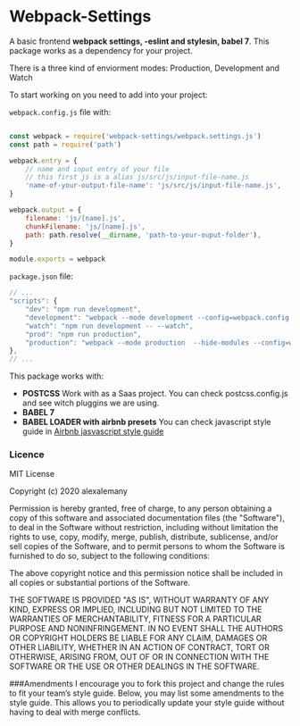 # Webpack-Settings
A basic frontend **webpack settings, -eslint and stylesin, babel 7**. This package works as a dependency for your project.

There is a three kind of enviorment modes: Production, Development and Watch

To start working on you need to add into your project:

`webpack.config.js` file with:
```javascript

const webpack = require('webpack-settings/webpack.settings.js')
const path = require('path')

webpack.entry = {
	// name and input entry of your file
	// this first js is a alias js/src/js/input-file-name.js
	'name-of-your-output-file-name': 'js/src/js/input-file-name.js',
}

webpack.output = {
	filename: 'js/[name].js',
	chunkFilename: 'js/[name].js',
	path: path.resolve(__dirname, 'path-to-your-ouput-folder'),
}

module.exports = webpack
```

`package.json` file:
```javascript
// ...
"scripts": {
	"dev": "npm run development",
	"development": "webpack --mode development --config=webpack.config.js --display-error-details",
	"watch": "npm run development -- --watch",
	"prod": "npm run production",
	"production": "webpack --mode production  --hide-modules --config=webpack.config.js"
},
// ...
```

This package works with:
- **POSTCSS**
Work with as a Saas project. You can check postcss.config.js and see witch pluggins we are using.
- **BABEL 7**
- **BABEL LOADER with airbnb presets**
You can check javascript style guide in [Airbnb jasvascript style guide](https://github.com/airbnb/javascript)

### Licence
MIT License

Copyright (c) 2020 alexalemany

Permission is hereby granted, free of charge, to any person obtaining a copy
of this software and associated documentation files (the "Software"), to deal
in the Software without restriction, including without limitation the rights
to use, copy, modify, merge, publish, distribute, sublicense, and/or sell
copies of the Software, and to permit persons to whom the Software is
furnished to do so, subject to the following conditions:

The above copyright notice and this permission notice shall be included in all
copies or substantial portions of the Software.

THE SOFTWARE IS PROVIDED "AS IS", WITHOUT WARRANTY OF ANY KIND, EXPRESS OR
IMPLIED, INCLUDING BUT NOT LIMITED TO THE WARRANTIES OF MERCHANTABILITY,
FITNESS FOR A PARTICULAR PURPOSE AND NONINFRINGEMENT. IN NO EVENT SHALL THE
AUTHORS OR COPYRIGHT HOLDERS BE LIABLE FOR ANY CLAIM, DAMAGES OR OTHER
LIABILITY, WHETHER IN AN ACTION OF CONTRACT, TORT OR OTHERWISE, ARISING FROM,
OUT OF OR IN CONNECTION WITH THE SOFTWARE OR THE USE OR OTHER DEALINGS IN THE
SOFTWARE.


###Amendments
I encourage you to fork this project and change the rules to fit your team’s style guide. Below, you may list some amendments to the style guide. This allows you to periodically update your style guide without having to deal with merge conflicts.